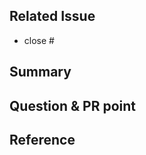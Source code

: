 ## Related Issue
<!-- 관련 이슈를 적어주세요. -->
- close #

## Summary
<!-- 해당 PR의 주요 작업 내용을 적어주세요 -->


## Question & PR point
<!-- PR과정에서 다른 팀원이 알아야할 사항이나 궁금증을 적어주세요 -->


## Reference
<!-- 참고한 코드의 출처를 작성해주세요 -->
